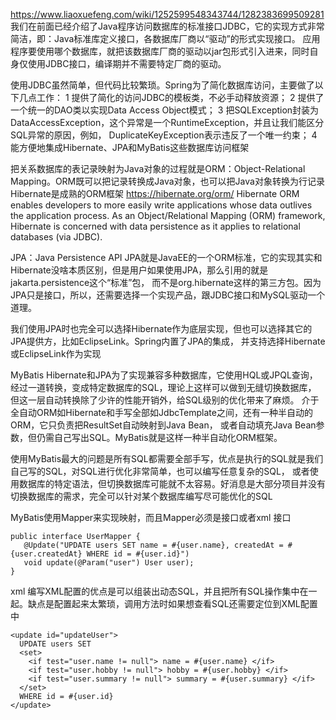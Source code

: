 
https://www.liaoxuefeng.com/wiki/1252599548343744/1282383699509281
我们在前面已经介绍了Java程序访问数据库的标准接口JDBC，它的实现方式非常简洁，即：Java标准库定义接口，各数据库厂商以“驱动”的形式实现接口。
应用程序要使用哪个数据库，就把该数据库厂商的驱动以jar包形式引入进来，同时自身仅使用JDBC接口，编译期并不需要特定厂商的驱动。

使用JDBC虽然简单，但代码比较繁琐。Spring为了简化数据库访问，主要做了以下几点工作：
1 提供了简化的访问JDBC的模板类，不必手动释放资源；
2 提供了一个统一的DAO类以实现Data Access Object模式；
3 把SQLException封装为DataAccessException，这个异常是一个RuntimeException，并且让我们能区分SQL异常的原因，例如，
   DuplicateKeyException表示违反了一个唯一约束；
4 能方便地集成Hibernate、JPA和MyBatis这些数据库访问框架


把关系数据库的表记录映射为Java对象的过程就是ORM：Object-Relational Mapping。ORM既可以把记录转换成Java对象，也可以把Java对象转换为行记录
Hibernate是成熟的ORM框架
https://hibernate.org/orm/
Hibernate ORM enables developers to more easily write applications whose data outlives the application process. 
As an Object/Relational Mapping (ORM) framework, Hibernate is concerned with data persistence as it applies 
to relational databases (via JDBC).

JPA：Java Persistence API
JPA就是JavaEE的一个ORM标准，它的实现其实和Hibernate没啥本质区别，但是用户如果使用JPA，那么引用的就是jakarta.persistence这个“标准”包，
而不是org.hibernate这样的第三方包。因为JPA只是接口，所以，还需要选择一个实现产品，跟JDBC接口和MySQL驱动一个道理。

我们使用JPA时也完全可以选择Hibernate作为底层实现，但也可以选择其它的JPA提供方，比如EclipseLink。Spring内置了JPA的集成，
并支持选择Hibernate或EclipseLink作为实现


MyBatis
Hibernate和JPA为了实现兼容多种数据库，它使用HQL或JPQL查询，经过一道转换，变成特定数据库的SQL，理论上这样可以做到无缝切换数据库，
但这一层自动转换除了少许的性能开销外，给SQL级别的优化带来了麻烦。
介于全自动ORM如Hibernate和手写全部如JdbcTemplate之间，还有一种半自动的ORM，它只负责把ResultSet自动映射到Java Bean，
或者自动填充Java Bean参数，但仍需自己写出SQL。MyBatis就是这样一种半自动化ORM框架。

使用MyBatis最大的问题是所有SQL都需要全部手写，优点是执行的SQL就是我们自己写的SQL，对SQL进行优化非常简单，也可以编写任意复杂的SQL，
或者使用数据库的特定语法，但切换数据库可能就不太容易。好消息是大部分项目并没有切换数据库的需求，完全可以针对某个数据库编写尽可能优化的SQL

MyBatis使用Mapper来实现映射，而且Mapper必须是接口或者xml
接口
```
public interface UserMapper {
   @Update("UPDATE users SET name = #{user.name}, createdAt = #{user.createdAt} WHERE id = #{user.id}")
   void update(@Param("user") User user);
}
```
xml
编写XML配置的优点是可以组装出动态SQL，并且把所有SQL操作集中在一起。缺点是配置起来太繁琐，调用方法时如果想查看SQL还需要定位到XML配置中
```
<update id="updateUser">
  UPDATE users SET
  <set>
    <if test="user.name != null"> name = #{user.name} </if>
    <if test="user.hobby != null"> hobby = #{user.hobby} </if>
    <if test="user.summary != null"> summary = #{user.summary} </if>
  </set>
  WHERE id = #{user.id}
</update>
```